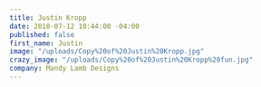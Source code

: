 ```yaml
---
title: Justin Kropp
date: 2018-07-12 10:44:00 -04:00
published: false
first_name: Justin
image: "/uploads/Copy%20of%20Justin%20Kropp.jpg"
crazy_image: "/uploads/Copy%20of%20Justin%20Kropp%20fun.jpg"
company: Mandy Lamb Designs
---
```


